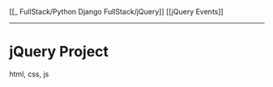 [[_ FullStack/Python Django FullStack/jQuery]]
[[jQuery Events]]

---
# jQuery Project
html, css, js






